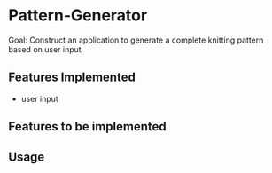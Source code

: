 # Pattern-Generator
Goal: Construct an application to generate a complete knitting pattern based on user input

## Features Implemented
- user input

## Features to be implemented

## Usage
